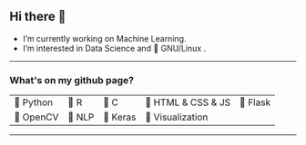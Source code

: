 ## Hi there 👋

- I’m currently working on Machine Learning.
- I’m interested in Data Science and :penguin: GNU/Linux .

----

### What's on my github page?
|                       |                    |                   |                              |                      |
|-----------------------|--------------------|-------------------|------------------------------|----------------------|
| :pushpin: Python      | :pushpin: R        | :pushpin: C       |  :pushpin: HTML & CSS & JS   |  :pushpin: Flask     |
| :pushpin: OpenCV      | :pushpin: NLP      | :pushpin: Keras   | :pushpin: Visualization      |                      |

---

<!--
**senemaktas/senemaktas** is a ✨ _special_ ✨ repository because its `README.md` (this file) appears on your GitHub profile.
-- dark, radical, merko, gruvbox, tokyonight, onedark, cobalt, synthwave, highcontrast, dracula 

![Senem's github stats](https://github-readme-stats.vercel.app/api?username=senemaktas&show_icons=true&theme=prussian&hide=contribs,prs&count_private=true&text_color=ffffff&title_color=fe0278)  -->

